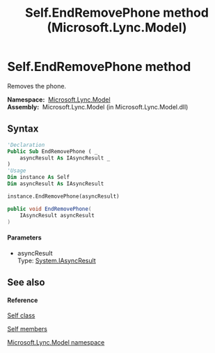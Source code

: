 ﻿---
title: Self.EndRemovePhone method  (Microsoft.Lync.Model)
TOCTitle: 'EndRemovePhone method '
ms:assetid: M:Microsoft.Lync.Model.Self.EndRemovePhone(System.IAsyncResult)_DI_3_UC_OCS14MrefLyncWPF
ms:mtpsurl: https://msdn.microsoft.com/en-us/library/microsoft.lync.model.self.endremovephone(v=office.15)
ms:contentKeyID: 48601192
ms.date: 07/28/2014
mtps_version: v=office.15
f1_keywords:
- Microsoft.Lync.Model.Self.EndRemovePhone
dev_langs:
- CSharp
- JScript
- VB
- other
---

# Self.EndRemovePhone method

Removes the phone.

**Namespace:**  [Microsoft.Lync.Model](microsoft-lync-model-namespace_2.md)  
**Assembly:**  Microsoft.Lync.Model (in Microsoft.Lync.Model.dll)

## Syntax

``` vb
'Declaration
Public Sub EndRemovePhone ( _
    asyncResult As IAsyncResult _
)
'Usage
Dim instance As Self
Dim asyncResult As IAsyncResult

instance.EndRemovePhone(asyncResult)
```

``` csharp
public void EndRemovePhone(
    IAsyncResult asyncResult
)
```

#### Parameters

  - asyncResult  
    Type: [System.IAsyncResult](http://msdn2.microsoft.com/en-us/library/ft8a6455)  

## See also

#### Reference

[Self class](self-class-microsoft-lync-model_2.md)

[Self members](self-members-microsoft-lync-model_2.md)

[Microsoft.Lync.Model namespace](microsoft-lync-model-namespace_2.md)

